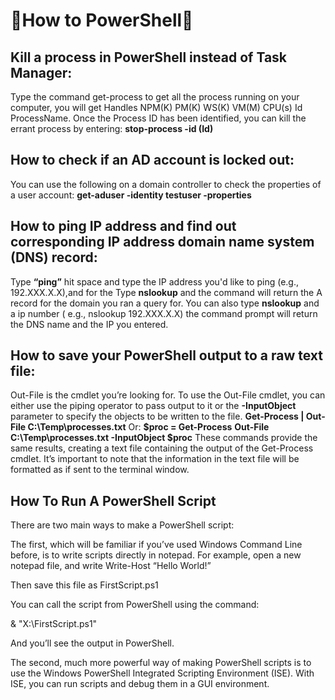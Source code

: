 # 📃How to PowerShell📃

## Kill a process in PowerShell instead of Task Manager: 
Type the command get-process to get all the process running on your computer, you will get Handles NPM(K) PM(K) WS(K) VM(M) CPU(s) Id ProcessName. Once the Process ID has been identified, you can kill the errant process by entering:             **stop-process -id (Id)**

## How to check if an AD account is locked out:
You can use the following on a domain controller to check the properties of a user account:    **get-aduser -identity testuser -properties**

## How to ping IP address and find out corresponding IP address domain name system (DNS) record:
Type **“ping”** hit space and type the IP address you'd like to ping (e.g., 192.XXX.X.X),and for the Type **nslookup** and the command will return the A record for the domain you ran a query for. You can also type **nslookup** and a ip number ( e.g., nslookup 192.XXX.X.X) the command prompt will return the DNS name and the IP you entered.

## How to save your PowerShell output to a raw text file:
Out-File is the cmdlet you’re looking for.
To use the Out-File cmdlet, you can either use the piping operator to pass output to it or the **-InputObject** parameter to specify the objects to be written to the file.
**Get-Process | Out-File C:\Temp\processes.txt**
Or:
**$proc = Get-Process**
**Out-File C:\Temp\processes.txt -InputObject $proc**
These commands provide the same results, creating a text file containing the output of the Get-Process cmdlet. It’s important to note that the information in the text file will be formatted as if sent to the terminal window.





## How To Run A PowerShell Script
There are two main ways to make a PowerShell script:

The first, which will be familiar if you’ve used Windows Command Line before, is to write scripts directly in notepad. For example, open a new notepad file, and write 
Write-Host “Hello World!”

Then save this file as FirstScript.ps1

You can call the script from PowerShell using the command:

& "X:\FirstScript.ps1"

And you’ll see the output in PowerShell.

The second, much more powerful way of making PowerShell scripts is to use the Windows PowerShell Integrated Scripting Environment (ISE). With ISE, you can run scripts and debug them in a GUI environment. 
